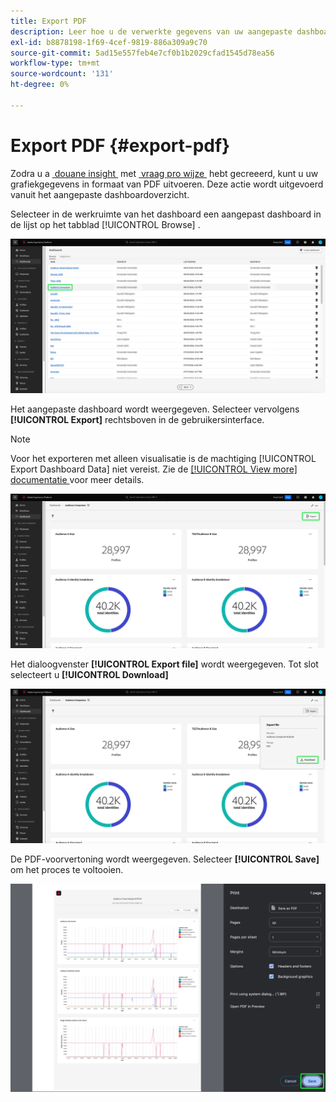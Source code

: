 ```yaml
---
title: Export PDF
description: Leer hoe u de verwerkte gegevens van uw aangepaste dashboardinzichten in PDF-indeling kunt downloaden.
exl-id: b8878198-1f69-4cef-9819-886a309a9c70
source-git-commit: 5ad15e557feb4e7cf0b1b2029cfad1545d78ea56
workflow-type: tm+mt
source-wordcount: '131'
ht-degree: 0%

---
```


# Export PDF {#export-pdf}

Zodra u a [&#x200B; douane insight &#x200B;](./overview.md) met [&#x200B; vraag pro wijze &#x200B;](./overview.md#query-pro-mode) hebt gecreeerd, kunt u uw grafiekgegevens in formaat van PDF uitvoeren. Deze actie wordt uitgevoerd vanuit het aangepaste dashboardoverzicht.

Selecteer in de werkruimte van het dashboard een aangepast dashboard in de lijst op het tabblad [!UICONTROL Browse] .

![&#x200B; de inventaris van het dashboard met een benadrukt ingang van het douanedashboard.](../images/sql-insights-query-pro-mode/dashboard-inventory-audience.png)

Het aangepaste dashboard wordt weergegeven. Selecteer vervolgens **[!UICONTROL Export]** rechtsboven in de gebruikersinterface.

>[!NOTE]
>
>Voor het exporteren met alleen visualisatie is de machtiging [!UICONTROL Export Dashboard Data] niet vereist. Zie de [[!UICONTROL View more] documentatie &#x200B;](./view-more.md#export) voor meer details.

![&#x200B; een douanedashboard met de Uitvoer benadrukte.](../images/sql-insights-query-pro-mode/export.png)

Het dialoogvenster **[!UICONTROL Export file]** wordt weergegeven. Tot slot selecteert u **[!UICONTROL Download]**

![&#x200B; het de dossierdialoog van de Uitvoer met download.](../images/sql-insights-query-pro-mode/export-dialog.png)

De PDF-voorvertoning wordt weergegeven. Selecteer **[!UICONTROL Save]** om het proces te voltooien.

![&#x200B; de dialoog van de drukvoorproef met sparen benadrukt.](../images/sql-insights-query-pro-mode/print-preview.png)
